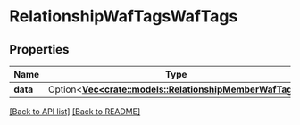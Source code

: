 # RelationshipWafTagsWafTags

## Properties

Name | Type | Description | Notes
------------ | ------------- | ------------- | -------------
**data** | Option<[**Vec&lt;crate::models::RelationshipMemberWafTag&gt;**](RelationshipMemberWafTag.md)> |  | 

[[Back to API list]](../README.md#documentation-for-api-endpoints) [[Back to README]](../README.md)


